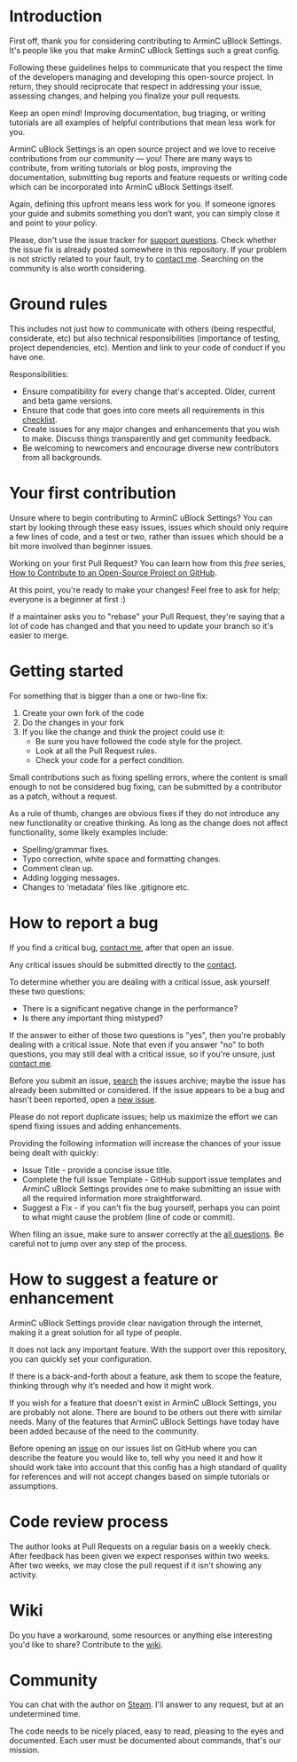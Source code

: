 # Introduction

First off, thank you for considering contributing to ArminC uBlock Settings. It's people like you that make ArminC uBlock Settings such a great config.

Following these guidelines helps to communicate that you respect the time of the developers managing and developing this open-source project. In return, they should reciprocate that respect in addressing your issue, assessing changes, and helping you finalize your pull requests.

Keep an open mind! Improving documentation, bug triaging, or writing tutorials are all examples of helpful contributions that mean less work for you.

ArminC uBlock Settings is an open source project and we love to receive contributions from our community — you! There are many ways to contribute, from writing tutorials or blog posts, improving the documentation, submitting bug reports and feature requests or writing code which can be incorporated into ArminC uBlock Settings itself.

Again, defining this upfront means less work for you. If someone ignores your guide and submits something you don’t want, you can simply close it and point to your policy.

Please, don't use the issue tracker for [support questions](https://github.com/ArmynC/ArminC-uBlock-Settings#troubleshooting). Check whether the issue fix is already posted somewhere in this repository. If your problem is not strictly related to your fault, try to [contact me](https://github.com/ArmynC/ArminC-uBlock-Settingsc#support). Searching on the community is also worth considering.

# Ground rules

This includes not just how to communicate with others (being respectful, considerate, etc) but also technical responsibilities (importance of testing, project dependencies, etc). Mention and link to your code of conduct if you have one.

Responsibilities:
* Ensure compatibility for every change that's accepted. Older, current and beta game versions.
* Ensure that code that goes into core meets all requirements in this [checklist](https://github.com/ArmynC/ArminC-uBlock-Settings/blob/master/docs/PULL_REQUEST_TEMPLATE.md).
* Create issues for any major changes and enhancements that you wish to make. Discuss things transparently and get community feedback.
* Be welcoming to newcomers and encourage diverse new contributors from all backgrounds.

# Your first contribution

Unsure where to begin contributing to ArminC uBlock Settings? You can start by looking through these easy issues, issues which should only require a few lines of code, and a test or two, rather than issues which should be a bit more involved than beginner issues.

Working on your first Pull Request? You can learn how from this *free* series, [How to Contribute to an Open-Source Project on GitHub](https://egghead.io/series/how-to-contribute-to-an-open-source-project-on-github).

At this point, you're ready to make your changes! Feel free to ask for help; everyone is a beginner at first :)

If a maintainer asks you to "rebase" your Pull Request, they're saying that a lot of code has changed and that you need to update your branch so it's easier to merge.

# Getting started

For something that is bigger than a one or two-line fix:

1. Create your own fork of the code
2. Do the changes in your fork
3. If you like the change and think the project could use it:
    * Be sure you have followed the code style for the project.
    * Look at all the Pull Request rules.
    * Check your code for a perfect condition.

Small contributions such as fixing spelling errors, where the content is small enough to not be considered bug fixing, can be submitted by a contributor as a patch, without a request.

As a rule of thumb, changes are obvious fixes if they do not introduce any new functionality or creative thinking. As long as the change does not affect functionality, some likely examples include:
* Spelling/grammar fixes.
* Typo correction, white space and formatting changes.
* Comment clean up.
* Adding logging messages.
* Changes to ‘metadata’ files like .gitignore etc.

# How to report a bug

If you find a critical bug, [contact me](https://github.com/ArmynC/ArminC-uBlock-Settings/blob/master/docs/README.md#support), after that open an issue.

Any critical issues should be submitted directly to the [contact](https://github.com/ArmynC/ArminC-uBlock-Settings/blob/master/docs/README.md#support).

To determine whether you are dealing with a critical issue, ask yourself these two questions:
* There is a significant negative change in the performance?
* Is there any important thing mistyped?

If the answer to either of those two questions is "yes", then you're probably dealing with a critical issue. Note that even if you answer "no" to both questions, you may still deal with a critical issue, so if you're unsure, just [contact me](https://github.com/ArmynC/ArminC-uBlock-Settings/blob/master/docs/README.md#support).

Before you submit an issue, [search](https://github.com/ArmynC/ArminC-uBlock-Settings/issues) the issues archive; maybe the issue has already been submitted or considered. If the issue appears to be a bug and hasn't been reported, open a [new issue](https://github.com/ArmynC/ArminC-uBlock-Settings/issues/new).

Please do not report duplicate issues; help us maximize the effort we can spend fixing issues and adding enhancements.

Providing the following information will increase the chances of your issue being dealt with quickly:

* Issue Title - provide a concise issue title.
* Complete the full Issue Template - GitHub support issue templates and ArminC uBlock Settings provides one to make submitting an issue with all the required information more straightforward.
* Suggest a Fix - if you can't fix the bug yourself, perhaps you can point to what might cause the problem (line of code or commit).

When filing an issue, make sure to answer correctly at the [all questions](https://github.com/ArmynC/ArminC-uBlock-Settings/blob/master/docs/ISSUE_TEMPLATE.md). Be careful not to jump over any step of the process.

# How to suggest a feature or enhancement

ArminC uBlock Settings provide clear navigation through the internet, making it a great solution for all type of people.

It does not lack any important feature. With the support over this repository, you can quickly set your configuration.

If there is a back-and-forth about a feature, ask them to scope the feature, thinking through why it’s needed and how it might work.

If you wish for a feature that doesn't exist in ArminC uBlock Settings, you are probably not alone. There are bound to be others out there with similar needs. Many of the features that ArminC uBlock Settings have today have been added because of the need to the community. 

Before opening an [issue](https://github.com/ArmynC/ArminC-uBlock-Settings/issues) on our issues list on GitHub where you can describe the feature you would like to, tell why you need it and how it should work take into account that this config has a high standard of quality for references and will not accept changes based on simple tutorials or assumptions.

# Code review process

The author looks at Pull Requests on a regular basis on a weekly check. 
After feedback has been given we expect responses within two weeks. After two weeks, we may close the pull request if it isn't showing any activity.

# Wiki

Do you have a workaround, some resources or anything else interesting you'd like to share?
Contribute to the [wiki](https://github.com/ArmynC/ArminC-uBlock-Settings/wiki).

# Community

You can chat with the author on [Steam](https://steamcommunity.com/id/arminc/). I'll answer to any request, but at an undetermined time.

The code needs to be nicely placed, easy to read, pleasing to the eyes and documented. Each user must be documented about commands, that's our mission.